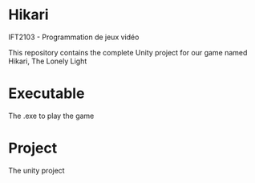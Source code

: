 # Hikari
IFT2103 - Programmation de jeux vidéo

This repository contains the complete Unity project for our game named Hikari, The Lonely Light

# Executable
The .exe to play the game

# Project
The unity project
